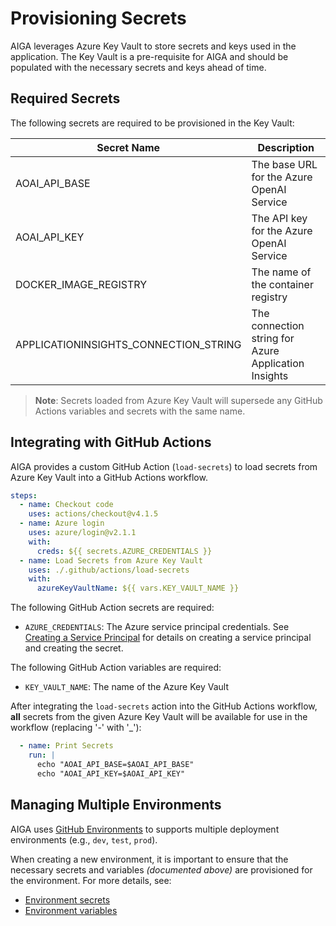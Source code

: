 # Provisioning Secrets

AIGA leverages Azure Key Vault to store secrets and keys used in the application. The Key Vault is a pre-requisite for AIGA and should be populated with the necessary secrets and keys ahead of time.

## Required Secrets

The following secrets are required to be provisioned in the Key Vault:

| Secret Name | Description |
| ----------- | ----------- |
| AOAI_API_BASE | The base URL for the Azure OpenAI Service |
| AOAI_API_KEY | The API key for the Azure OpenAI Service |
| DOCKER_IMAGE_REGISTRY | The name of the container registry |
| APPLICATIONINSIGHTS_CONNECTION_STRING | The connection string for Azure Application Insights |

> **Note**: Secrets loaded from Azure Key Vault will supersede any GitHub Actions variables and secrets with the same name.

## Integrating with GitHub Actions

AIGA provides a custom GitHub Action (`load-secrets`) to load secrets from Azure Key Vault into a GitHub Actions workflow.

```yaml
steps:
  - name: Checkout code
    uses: actions/checkout@v4.1.5
  - name: Azure login
    uses: azure/login@v2.1.1
    with:
      creds: ${{ secrets.AZURE_CREDENTIALS }}
  - name: Load Secrets from Azure Key Vault
    uses: ./.github/actions/load-secrets
    with:
      azureKeyVaultName: ${{ vars.KEY_VAULT_NAME }}
```

The following GitHub Action secrets are required:

- `AZURE_CREDENTIALS`: The Azure service principal credentials. See [Creating a Service Principal](https://learn.microsoft.com/en-us/azure/developer/github/connect-from-azure#use-the-azure-login-action-with-a-service-principal-secret) for details on creating a service principal and creating the secret.

The following GitHub Action variables are required:

- `KEY_VAULT_NAME`: The name of the Azure Key Vault

After integrating the `load-secrets` action into the GitHub Actions workflow, **all** secrets from the given Azure Key Vault will be available for use in the workflow (replacing '-' with '_'):

```yaml
  - name: Print Secrets
    run: |
      echo "AOAI_API_BASE=$AOAI_API_BASE"
      echo "AOAI_API_KEY=$AOAI_API_KEY"
```

## Managing Multiple Environments

AIGA uses [GitHub Environments](https://docs.github.com/en/actions/deployment/targeting-different-environments/managing-environments-for-deployment) to supports multiple deployment environments (e.g., `dev`, `test`, `prod`).

When creating a new environment, it is important to ensure that the necessary secrets and variables *(documented above)* are provisioned for the environment. For more details, see:

- [Environment secrets](https://docs.github.com/en/actions/deployment/targeting-different-environments/managing-environments-for-deployment#environment-secrets)
- [Environment variables](https://docs.github.com/en/actions/deployment/targeting-different-environments/managing-environments-for-deployment#environment-variables)
